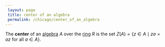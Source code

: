```yaml
---
 layout: page
 title: center of an algebra
 permalink: /chicago/center_of_an_algebra
---
```

The **center** of an [algebra](https://mathgloss.github.io/MathGloss/algebra_over_a_field) $A$ over the [ring](https://mathgloss.github.io/MathGloss/ring) $R$ is the set $Z(A) = \{z\in A \mid za=az \text{ for all } a\in A\}$.